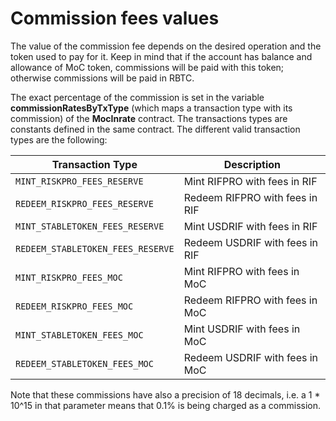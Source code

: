 # Commission fees values

The value of the commission fee depends on the desired operation and the token used to pay for it. Keep in mind that if the account has balance and allowance of MoC token, commissions will be paid with this token; otherwise commissions will be paid in RBTC.

The exact percentage of the commission is set in the variable **commissionRatesByTxType** (which maps a transaction type with its commission) of the **MocInrate** contract. The transactions types are constants defined in the same contract. The different valid transaction types are the following:

| Transaction Type | Description |
| --- | --- |
| `MINT_RISKPRO_FEES_RESERVE` | Mint RIFPRO with fees in RIF |
| `REDEEM_RISKPRO_FEES_RESERVE` | Redeem RIFPRO with fees in RIF |
| `MINT_STABLETOKEN_FEES_RESERVE` | Mint USDRIF with fees in RIF |
| `REDEEM_STABLETOKEN_FEES_RESERVE` | Redeem USDRIF with fees in RIF |
| `MINT_RISKPRO_FEES_MOC` | Mint RIFPRO with fees in MoC |
| `REDEEM_RISKPRO_FEES_MOC` | Redeem RIFPRO with fees in MoC |
| `MINT_STABLETOKEN_FEES_MOC` | Mint USDRIF with fees in MoC |
| `REDEEM_STABLETOKEN_FEES_MOC` | Redeem USDRIF with fees in MoC |


Note that these commissions have also a precision of 18 decimals, i.e. a 1 \* 10^15 in that parameter means that 0.1% is being charged as a commission.
